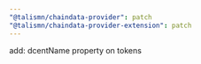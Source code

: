 ```yaml
---
"@talismn/chaindata-provider": patch
"@talismn/chaindata-provider-extension": patch
---
```


add: dcentName property on tokens
